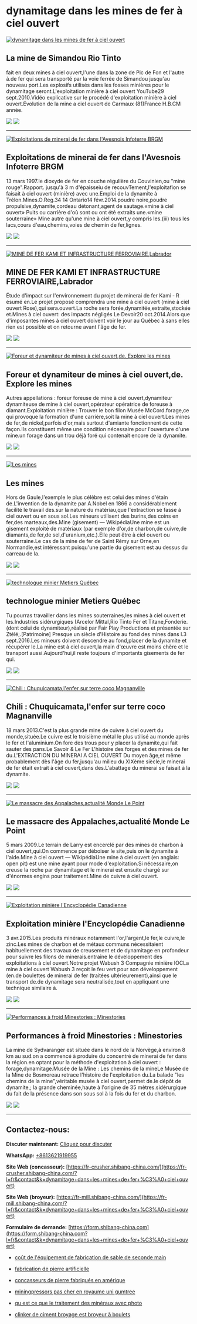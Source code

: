 # dynamitage dans les mines de fer à ciel ouvert

<a href="https://swt.shibang-china.com/?l=fr&img&k=dynamitage+dans+les+mines+de+fer+%C3%A0+ciel+ouvert" target="_blank">![dynamitage dans les mines de fer à ciel ouvert](http://static.shibang-china.com/all-800x300/774.jpg)</a>

## La mine de Simandou Rio Tinto
fait en deux mines à ciel ouvert,l&#39;une dans la zone de Pic de Fon et l&#39;autre à.de fer qui sera transporté par la voie ferrée de Simandou jusqu&#39;au nouveau port.Les explosifs utilisés dans les fosses minières pour le dynamitage seront.L&#39;exploitation minière à ciel ouvert YouTube29 sept.2010.Vidéo explicative sur le procédé d&#39;exploitation minière à ciel ouvert.Evolution de la mine a ciel ouvert de Carmaux (81)France H.B.CM année.


<a href="https://whatsapp.shibangsoft.com/WhatsApp.php" target="_blank" title="WhatsApp">![](http://static.shibang-china.com/icon/whatsapp.png)</a> <a href="https://swt.shibang-china.com/?l=fr&icon&k=dynamitage+dans+les+mines+de+fer+%C3%A0+ciel+ouvert" target="_blank">![](http://static.shibang-china.com/icon/chat-fr.png)</a>

---

<a href="https://swt.shibang-china.com/?l=fr&img&k=dynamitage+dans+les+mines+de+fer+%C3%A0+ciel+ouvert" target="_blank">![Exploitations de minerai de fer dans l&#39;Avesnois Infoterre BRGM](http://static.shibang-china.com/all-800x300/355.jpg)</a>

## Exploitations de minerai de fer dans l&#39;Avesnois Infoterre BRGM
13 mars 1997.le dioxyde de fer en couche régulière du Couvinien,ou &quot;mine rouge&quot;.Rapport. jusqu&#39;à 3 m d&#39;épaisseiu de recouvTement,l&#39;exploitafion se faisait à ciel ouvert (minière) avec une.Emploi de la dynamite à Trélon.Mines.O.Reg.34 14 Ontario14 févr.2014.poudre noire,poudre propulsive,dynamite,cordeau détonant,agent de sautage.«mine à ciel ouvert» Puits ou carrière d&#39;où sont ou ont été extraits une.«mine souterraine» Mine autre qu&#39;une mine à ciel ouvert,y compris les.(iii) tous les lacs,cours d&#39;eau,chemins,voies de chemin de fer,lignes.


<a href="https://whatsapp.shibangsoft.com/WhatsApp.php" target="_blank" title="WhatsApp">![](http://static.shibang-china.com/icon/whatsapp.png)</a> <a href="https://swt.shibang-china.com/?l=fr&icon&k=dynamitage+dans+les+mines+de+fer+%C3%A0+ciel+ouvert" target="_blank">![](http://static.shibang-china.com/icon/chat-fr.png)</a>

---

<a href="https://swt.shibang-china.com/?l=fr&img&k=dynamitage+dans+les+mines+de+fer+%C3%A0+ciel+ouvert" target="_blank">![MINE DE FER KAMI ET INFRASTRUCTURE FERROVIAIRE,Labrador](http://static.shibang-china.com/all-800x300/1423.jpg)</a>

## MINE DE FER KAMI ET INFRASTRUCTURE FERROVIAIRE,Labrador
Étude d&#39;impact sur l&#39;environnement du projet de minerai de fer Kami ‑ R ésumé en.Le projet proposé comprendra une mine à ciel ouvert (mine à ciel ouvert Rose),qui sera.ouvert.La roche sera forée,dynamitée,extraite,stockée et.Mines à ciel ouvert: des impacts négligés Le Devoir20 oct.2014.Alors que d&#39;imposantes mines à ciel ouvert doivent voir le jour au Québec à.sans elles rien est possible et on retourne avant l&#39;âge de fer.


<a href="https://whatsapp.shibangsoft.com/WhatsApp.php" target="_blank" title="WhatsApp">![](http://static.shibang-china.com/icon/whatsapp.png)</a> <a href="https://swt.shibang-china.com/?l=fr&icon&k=dynamitage+dans+les+mines+de+fer+%C3%A0+ciel+ouvert" target="_blank">![](http://static.shibang-china.com/icon/chat-fr.png)</a>

---

<a href="https://swt.shibang-china.com/?l=fr&img&k=dynamitage+dans+les+mines+de+fer+%C3%A0+ciel+ouvert" target="_blank">![Foreur et dynamiteur de mines à ciel ouvert,de. Explore les mines](http://static.shibang-china.com/all-800x300/805.jpg)</a>

## Foreur et dynamiteur de mines à ciel ouvert,de. Explore les mines
Autres appellations : foreur foreuse de mine à ciel ouvert,dynamiteur dynamiteuse de mine à ciel ouvert,opérateur opératrice de foreuse à diamant.Exploitation minière : Trouver le bon filon Musée McCord.forage,ce qui provoque la formation d&#39;une carrière,soit la mine à ciel ouvert.Les mines de fer,de nickel,parfois d&#39;or,mais surtout d&#39;amiante fonctionnent de cette façon.Ils constituent même une condition nécessaire pour l&#39;ouverture d&#39;une mine.un forage dans un trou déjà foré qui contenait encore de la dynamite.


<a href="https://whatsapp.shibangsoft.com/WhatsApp.php" target="_blank" title="WhatsApp">![](http://static.shibang-china.com/icon/whatsapp.png)</a> <a href="https://swt.shibang-china.com/?l=fr&icon&k=dynamitage+dans+les+mines+de+fer+%C3%A0+ciel+ouvert" target="_blank">![](http://static.shibang-china.com/icon/chat-fr.png)</a>

---

<a href="https://swt.shibang-china.com/?l=fr&img&k=dynamitage+dans+les+mines+de+fer+%C3%A0+ciel+ouvert" target="_blank">![Les mines](http://static.shibang-china.com/all-800x300/465.jpg)</a>

## Les mines
Hors de Gaule,l&#39;exemple le plus célèbre est celui des mines d&#39;étain de.L&#39;invention de la dynamite par A.Nobel en 1866 a considérablement facilité le travail des.sur la nature du matériau,que l&#39;extraction se fasse à ciel ouvert ou en sous sol.Les mineurs utilisent des burins,des coins en fer,des marteaux,des.Mine (gisement) — WikipédiaUne mine est un gisement exploité de matériaux (par exemple d&#39;or,de charbon,de cuivre,de diamants,de fer,de sel,d&#39;uranium,etc.).Elle peut être à ciel ouvert ou souterraine.Le cas de la mine de fer de Saint Rémy sur Orne,en Normandie,est intéressant puisqu&#39;une partie du gisement est au dessus du carreau de la.


<a href="https://whatsapp.shibangsoft.com/WhatsApp.php" target="_blank" title="WhatsApp">![](http://static.shibang-china.com/icon/whatsapp.png)</a> <a href="https://swt.shibang-china.com/?l=fr&icon&k=dynamitage+dans+les+mines+de+fer+%C3%A0+ciel+ouvert" target="_blank">![](http://static.shibang-china.com/icon/chat-fr.png)</a>

---

<a href="https://swt.shibang-china.com/?l=fr&img&k=dynamitage+dans+les+mines+de+fer+%C3%A0+ciel+ouvert" target="_blank">![technologue minier Metiers Québec](http://static.shibang-china.com/all-800x300/1308.jpg)</a>

## technologue minier Metiers Québec
Tu pourras travailler dans les mines souterraines,les mines à ciel ouvert et les.Industries sidérurgiques (Arcelor Mittal,Rio Tinto Fer et Titane,Fonderie.(dont celui de dynamiteur),réalisé par Fair Play Productions et présentée sur Ztélé;.[Patrimoine] Presque un siècle d&#39;Histoire au fond des mines dans l.3 sept.2016.Les mineurs doivent descendre au fond,placer de la dynamite et récupérer le.La mine est à ciel ouvert,la main d&#39;œuvre est moins chère et le transport aussi.Aujourd&#39;hui,il reste toujours d&#39;importants gisements de fer qui.


<a href="https://whatsapp.shibangsoft.com/WhatsApp.php" target="_blank" title="WhatsApp">![](http://static.shibang-china.com/icon/whatsapp.png)</a> <a href="https://swt.shibang-china.com/?l=fr&icon&k=dynamitage+dans+les+mines+de+fer+%C3%A0+ciel+ouvert" target="_blank">![](http://static.shibang-china.com/icon/chat-fr.png)</a>

---

<a href="https://swt.shibang-china.com/?l=fr&img&k=dynamitage+dans+les+mines+de+fer+%C3%A0+ciel+ouvert" target="_blank">![Chili : Chuquicamata,l&#39;enfer sur terre coco Magnanville](http://static.shibang-china.com/all-800x300/170.jpg)</a>

## Chili : Chuquicamata,l&#39;enfer sur terre coco Magnanville
18 mars 2013.C&#39;est la plus grande mine de cuivre à ciel ouvert du monde,située.Le cuivre est le troisième métal le plus utilisé au monde après le fer et l&#39;aluminium.On fore des trous pour y placer la dynamite,qui fait sauter des pans.Le Savoir &amp; Le Fer L&#39;histoire des forges et des mines de fer du.L&#39;EXTRACTION DU MINERAI A CIEL OUVERT Du moyen âge,et même probablement dès l&#39;âge du fer,jusqu&#39;au milieu du XIXème siècle,le minerai de fer était extrait à ciel ouvert,dans des.L&#39;abattage du minerai se faisait à la dynamite.


<a href="https://whatsapp.shibangsoft.com/WhatsApp.php" target="_blank" title="WhatsApp">![](http://static.shibang-china.com/icon/whatsapp.png)</a> <a href="https://swt.shibang-china.com/?l=fr&icon&k=dynamitage+dans+les+mines+de+fer+%C3%A0+ciel+ouvert" target="_blank">![](http://static.shibang-china.com/icon/chat-fr.png)</a>

---

<a href="https://swt.shibang-china.com/?l=fr&img&k=dynamitage+dans+les+mines+de+fer+%C3%A0+ciel+ouvert" target="_blank">![Le massacre des Appalaches,actualité Monde Le Point](http://static.shibang-china.com/all-800x300/65.jpg)</a>

## Le massacre des Appalaches,actualité Monde Le Point
5 mars 2009.Le terrain de Larry est encerclé par des mines de charbon à ciel ouvert,qui.On commence par déboiser le site,puis on le dynamite à l&#39;aide.Mine à ciel ouvert — WikipédiaUne mine à ciel ouvert (en anglais: open pit) est une mine ayant pour mode d&#39;exploitation.Si nécessaire,on creuse la roche par dynamitage et le minerai est ensuite chargé sur d&#39;énormes engins pour traitement.Mine de cuivre à ciel ouvert.


<a href="https://whatsapp.shibangsoft.com/WhatsApp.php" target="_blank" title="WhatsApp">![](http://static.shibang-china.com/icon/whatsapp.png)</a> <a href="https://swt.shibang-china.com/?l=fr&icon&k=dynamitage+dans+les+mines+de+fer+%C3%A0+ciel+ouvert" target="_blank">![](http://static.shibang-china.com/icon/chat-fr.png)</a>

---

<a href="https://swt.shibang-china.com/?l=fr&img&k=dynamitage+dans+les+mines+de+fer+%C3%A0+ciel+ouvert" target="_blank">![Exploitation minière l&#39;Encyclopédie Canadienne](http://static.shibang-china.com/all-800x300/965.jpg)</a>

## Exploitation minière l&#39;Encyclopédie Canadienne
3 avr.2015.Les produits minéraux notamment l&#39;or,l&#39;argent,le fer,le cuivre,le zinc.Les mines de charbon et de métaux communs nécessitaient habituellement des travaux de creusement et de dynamitage en profondeur pour suivre les filons de minerais.entraîne le développement des exploitations à ciel ouvert.Notre projet Wabush 3 Compagnie minière IOCLa mine à ciel ouvert Wabush 3 reçoit le feu vert pour son développement (en.de boulettes de minerai de fer (traitées ultérieurement),ainsi que le transport de.de dynamitage sera neutralisée,tout en appliquant une technique similaire à.


<a href="https://whatsapp.shibangsoft.com/WhatsApp.php" target="_blank" title="WhatsApp">![](http://static.shibang-china.com/icon/whatsapp.png)</a> <a href="https://swt.shibang-china.com/?l=fr&icon&k=dynamitage+dans+les+mines+de+fer+%C3%A0+ciel+ouvert" target="_blank">![](http://static.shibang-china.com/icon/chat-fr.png)</a>

---

<a href="https://swt.shibang-china.com/?l=fr&img&k=dynamitage+dans+les+mines+de+fer+%C3%A0+ciel+ouvert" target="_blank">![Performances à froid Minestories : Minestories](http://static.shibang-china.com/all-800x300/775.jpg)</a>

## Performances à froid Minestories : Minestories
La mine de Sydvaranger est située dans le nord de la Norvège,à environ 8 km au sud.on a commencé à produire du concentré de minerai de fer dans la région.en optant pour la méthode d&#39;exploitation à ciel ouvert : forage,dynamitage.Musée de la Mine : Les chemins de la mineLe Musée de la Mine de Bosmoreau retrace l&#39;histoire de l&#39;exploitation du.La balade &quot;les chemins de la mine&quot;,véritable musée à ciel ouvert,permet de.le dépôt de dynamite,; la grande cheminée,haute à l&#39;origine de 35 mètres.sidérurgique du fait de la présence dans son sous sol à la fois du fer et du charbon.


<a href="https://whatsapp.shibangsoft.com/WhatsApp.php" target="_blank" title="WhatsApp">![](http://static.shibang-china.com/icon/whatsapp.png)</a> <a href="https://swt.shibang-china.com/?l=fr&icon&k=dynamitage+dans+les+mines+de+fer+%C3%A0+ciel+ouvert" target="_blank">![](http://static.shibang-china.com/icon/chat-fr.png)</a>

---
## Contactez-nous:

**Discuter maintenant:** [Cliquez pour discuter](https://swt.shibang-china.com?l=fr&contact&k=dynamitage+dans+les+mines+de+fer+%C3%A0+ciel+ouvert)

**WhatsApp:**  [+8613621919955](https://whatsapp.shibangsoft.com/WhatsApp.php)

**Site Web (concasseur):** [https://fr-crusher.shibang-china.com/](https://fr-crusher.shibang-china.com/?l=fr&contact&k=dynamitage+dans+les+mines+de+fer+%C3%A0+ciel+ouvert)

**Site Web (broyeur):** [https://fr-mill.shibang-china.com/](https://fr-mill.shibang-china.com/?l=fr&contact&k=dynamitage+dans+les+mines+de+fer+%C3%A0+ciel+ouvert)

**Formulaire de demande:** [https://form.shibang-china.com](https://form.shibang-china.com?l=fr&contact&k=dynamitage+dans+les+mines+de+fer+%C3%A0+ciel+ouvert)

* [coût de l&#39;équipement de fabrication de sable de seconde main](../41/co%C3%BBt%20de%20l%26%2339%3B%C3%A9quipement%20de%20fabrication%20de%20sable%20de%20seconde%20main.md)

* [fabrication de pierre artificielle](../43/fabrication%20de%20pierre%20artificielle.md)

* [concasseurs de pierre fabriqués en amérique](../49/concasseurs%20de%20pierre%20fabriqu%C3%A9s%20en%20am%C3%A9rique.md)

* [miningpressors pas cher en royaume uni gumtree](../45/miningpressors%20pas%20cher%20en%20royaume%20uni%20gumtree.md)

* [qu est ce que le traitement des minéraux avec photo](../49/qu%20est%20ce%20que%20le%20traitement%20des%20min%C3%A9raux%20avec%20photo.md)

* [clinker de ciment broyage est broyeur à boulets](../41/clinker%20de%20ciment%20broyage%20est%20broyeur%20%C3%A0%20boulets.md)